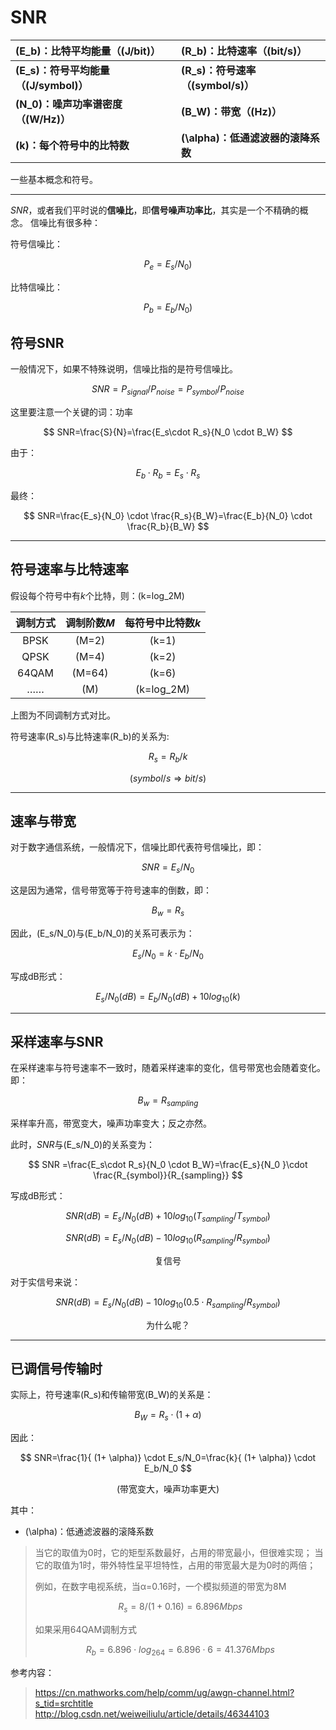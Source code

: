 # SNR

| \(E_b\)：比特平均能量（\(J/bit\)）|\(R_b\)：比特速率（\(bit/s\)） |
|:--------------------------|:------------------------|
|**\(E_s\)：符号平均能量（\(J/symbol\)）**| **\(R_s\)：符号速率（\(symbol/s\)）**|
|**\(N_0\)：噪声功率谱密度（\(W/Hz\)）**| **\(B_W\)：带宽（\(Hz\)）**|
|**\(k\)：每个符号中的比特数**|**\(\alpha\)：低通滤波器的滚降系数**|

一些基本概念和符号。

----------

*SNR*，或者我们平时说的**信噪比**，即**信号噪声功率比**，其实是一个不精确的概念。
信噪比有很多种：

符号信噪比：

$$
P_e=E_s/N_0)
$$

比特信噪比：

$$
P_b=E_b/N_0)
$$

## 符号SNR

一般情况下，如果不特殊说明，信噪比指的是符号信噪比。

$$
SNR=P_{signal}/P_{noise}=P_{symbol}/P_{noise}
$$

这里要注意一个关键的词：功率

$$
SNR=\frac{S}{N}=\frac{E_s\cdot R_s}{N_0 \cdot B_W}
$$

由于：

$$
E_b \cdot R_b = E_s \cdot R_s
$$

最终：

$$
SNR=\frac{E_s}{N_0} \cdot \frac{R_s}{B_W}=\frac{E_b}{N_0} \cdot \frac{R_b}{B_W}
$$

----------

## 符号速率与比特速率

假设每个符号中有*k*个比特，则：\(k=log_2M\)

|调制方式|调制阶数*M*|每符号中比特数*k*|
|:-----:|:--------:|:------------:|
|BPSK| \(M=2\) | \(k=1\)|
|QPSK| \(M=4\) | \(k=2\)|
|64QAM| \(M=64\) | \(k=6\)|
|……|\(M\)|\(k=log_2M\)|

上图为不同调制方式对比。

符号速率\(R_s\)与比特速率\(R_b\)的关系为:

$$
R_s = R_b/k
$$

$$
(symbol/s \Rightarrow bit/s)
$$

----------

## 速率与带宽

对于数字通信系统，一般情况下，信噪比即代表符号信噪比，即：

$$
SNR=E_s/N_0
$$

这是因为通常，信号带宽等于符号速率的倒数，即：

$$
B_w=R_s
$$

因此，\(E_s/N_0\)与\(E_b/N_0\)的关系可表示为：

$$
E_s/N_0 = k\cdot E_b/N_0
$$

写成dB形式：

$$
E_s/N_0(dB) = E_b/N_0(dB) + 10log_{10}(k)
$$

----------

## 采样速率与SNR

在采样速率与符号速率不一致时，随着采样速率的变化，信号带宽也会随着变化。即：

$$
B_w=R_{sampling}
$$

采样率升高，带宽变大，噪声功率变大；反之亦然。

此时，*SNR*与\(E_s/N_0\)的关系变为：

$$
SNR =\frac{E_s\cdot R_s}{N_0 \cdot B_W}=\frac{E_s}{N_0 }\cdot \frac{R_{symbol}}{R_{sampling}}
$$

写成dB形式：

$$
SNR (dB)=E_s/N_0 (dB)+10log_{10}(T_{sampling}/T_{symbol})
$$

$$
SNR (dB)=E_s/N_0 (dB)-10log_{10}(R_{sampling}/R_{symbol})
$$

<center>复信号</center>

对于实信号来说：

$$
SNR (dB)=E_s/N_0 (dB)-10log_{10}(0.5\cdot R_{sampling}/R_{symbol})
$$

<center>为什么呢？</center>

----------

## 已调信号传输时

实际上，符号速率\(R_s\)和传输带宽\(B_W\)的关系是：

$$
B_W=R_s \cdot (1+ \alpha)
$$

因此：

$$
SNR=\frac{1}{ (1+ \alpha)} \cdot E_s/N_0=\frac{k}{ (1+ \alpha)} \cdot E_b/N_0
$$

<center> (带宽变大，噪声功率更大)</center >

其中：

- \(\alpha\)：低通滤波器的滚降系数

> 当它的取值为0时，它的矩型系数最好，占用的带宽最小，但很难实现；
> 当它的取值为1时，带外特性呈平坦特性，占用的带宽最大是为0时的两倍；
>
> 例如，在数字电视系统，当α=0.16时，一个模拟频道的带宽为8M
>
> $$
> R_s=8/(1+0.16)=6.896Mbps
> $$
>
> 如果采用64QAM调制方式
>
> $$R_b=6.896 \cdot log_264=6.896 \cdot 6=41.376Mbps $$

参考内容：
> https://cn.mathworks.com/help/comm/ug/awgn-channel.html?s_tid=srchtitle
> http://blog.csdn.net/weiweiliulu/article/details/46344103
